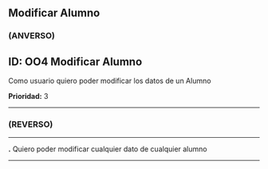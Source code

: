 ## Modificar Alumno

### **(ANVERSO)**


**ID:** OO4 **Modificar Alumno**
---
Como usuario quiero poder modificar los datos de un Alumno


**Prioridad:** 3

---

### **(REVERSO)**

---

**.** Quiero poder modificar cualquier dato de cualquier alumno

---
